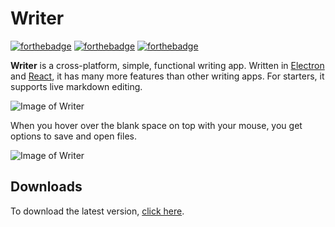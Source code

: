 # Writer

[![forthebadge](https://forthebadge.com/images/badges/made-with-javascript.svg)](https://forthebadge.com) [![forthebadge](https://forthebadge.com/images/badges/built-by-developers.svg)](https://forthebadge.com) [![forthebadge](https://forthebadge.com/images/badges/built-with-grammas-recipe.svg)](https://forthebadge.com)

**Writer** is a cross-platform, simple, functional writing app. Written in [Electron](https://www.electronjs.org) and [React](https://reactjs.org), it has many more features than other writing apps. For starters, it supports live markdown editing.

![Image of Writer](https://i.imgur.com/vvt8vX0.png)

When you hover over the blank space on top with your mouse, you get options to save and open files.

![Image of Writer](https://i.imgur.com/KzdMPlS.gif)

## Downloads

To download the latest version, [click here](https://github.com/ismaeelakram/Writer/rellinears).
